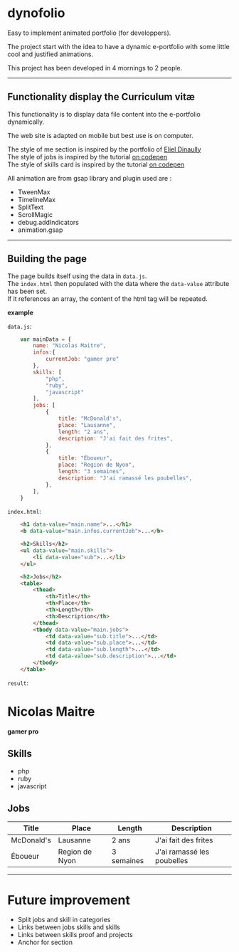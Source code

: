 # dynofolio
Easy to implement animated portfolio (for developpers).

The project start with the idea to have a dynamic e-portfolio with some little cool and justified animations.

This project has been developed in 4 mornings to 2 people.
____

## Functionality display the Curriculum vitæ

This functionality is to display data file content into the e-portfolio dynamically.

The web site is adapted on mobile but best use is on computer.

The style of me section is inspired by the portfolio of [Eliel Dinaully](http://elieldinaully.fr/#)  
The style of jobs is inspired by the tutorial [on codepen](https://codepen.io/mikeK/pen/OwPmEa)  
The style of skills card is inspired by the tutorial [on codepen](https://codepen.io/MAW/pen/azOogg)

All animation are from gsap library and plugin used are :
- TweenMax
- TimelineMax
- SplitText
- ScrollMagic
- debug.addIndicators
- animation.gsap
____

## Building the page
The page builds itself using the data in `data.js`.  
The `index.html` then populated with the data where the `data-value` attribute has been set.  
If it references an array, the content of the html tag will be repeated.

__example__

`data.js`:
```js
    var mainData = {
        name: "Nicolas Maitre",
        infos:{
            currentJob: "gamer pro"
        },
        skills: [
            "php",
            "ruby",
            "javascript"
        ],
        jobs: [
            {
                title: "McDonald's",
                place: "Lausanne",
                length: "2 ans",
                description: "J'ai fait des frites",
            },
            {
                title: "Éboueur",
                place: "Region de Nyon",
                length: "3 semaines",
                description: "J'ai ramassé les poubelles",
            },
        ],
    }
```
`index.html`:
```html
    <h1 data-value="main.name">...</h1>
    <b data-value="main.infos.currentJob">...</b>

    <h2>Skills</h2>
    <ul data-value="main.skills">
        <li data-value="sub">...</li>
    </ul>

    <h2>Jobs</h2>
    <table>
        <thead>
            <th>Title</th>
            <th>Place</th>
            <th>Length</th>
            <th>Description</th>
        </thead>
        <tbody data-value="main.jobs">
            <td data-value="sub.title">...</td>
            <td data-value="sub.place">...</td>
            <td data-value="sub.length">...</td>
            <td data-value="sub.description">...</td>
        </tbody>
    </table>
```
`result`:
<h1 data-value="main.name">Nicolas Maitre</h1>
<b data-value="main.infos.currentJob">gamer pro</b>

<h2>Skills</h2>
<ul data-value="main.skills">
    
<li data-value="sub">php</li><li data-value="sub">ruby</li><li data-value="sub">javascript</li></ul>

<h2>Jobs</h2>
<table>
    <thead>
        <tr><th>Title</th>
        <th>Place</th>
        <th>Length</th>
        <th>Description</th>
    </tr></thead>
    <tbody data-value="main.jobs">
        <tr><td data-value="sub.title">McDonald's</td>
        <td data-value="sub.place">Lausanne</td>
        <td data-value="sub.length">2 ans</td>
        <td data-value="sub.description">J'ai fait des frites</td>
    </tr><tr><td data-value="sub.title">Éboueur</td>
        <td data-value="sub.place">Region de Nyon</td>
        <td data-value="sub.length">3 semaines</td>
        <td data-value="sub.description">J'ai ramassé les poubelles</td>
    </tr></tbody>
</table>

___

# Future improvement
- Split jobs and skill in categories
- Links between jobs skills and skills
- Links between skills proof and projects
- Anchor for section
